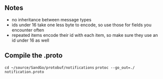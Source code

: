 ## Notes

-   no inheritance between message types
-   ids under 16 take one less byte to encode, so use those for fields you encounter often
-   repeated items encode their id with each item, so make sure they use an id under 16 as well

## Compile the .proto

`cd ~/source/SandGo/protobuf/notifications`
`protoc --go_out=./ notification.proto`
